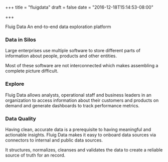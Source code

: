+++
title = "fluigdata"
draft = false
date = "2016-12-18T15:14:53-08:00"

+++



<div class="article-header">
	<span class="title">Fluig Data</span>
	<span class="byline">An end-to-end data exploration platform</span>
</div>



### Data in Silos

Large enterprises use multiple software to store different parts of information about people, products and other entities.

Most of these software are not interconnected which makes assembling a complete picture difficult.

### Explore

Fluig Data allows analysts, operational staff and business leaders in an organization to access information about their customers and products on demand and generate dashboards to track performance metrics.

### Data Quality
Having clean, accurate data is a prerequisite to having meaningful and actionable insights. Fluig Data makes it easy to onboard data sources via connectors to internal and public data sources.

It structures, normalizes, cleanses and validates the data to create a reliable source of truth for an record.
